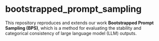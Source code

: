 # bootstrapped_prompt_sampling
This repository reproduces and extends our work **Bootstrapped Prompt Sampling (BPS)**, which is a method for evaluating the stability and categorical consistency of large language model (LLM) outputs.
